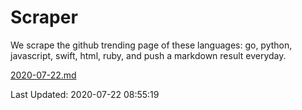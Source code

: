 # Scraper

We scrape the github trending page of these languages: go, python, javascript, swift, html, ruby, and push a markdown result everyday.

[2020-07-22.md](https://github.com/henson/Scraper/blob/master/2020-07-22.md)

Last Updated: 2020-07-22 08:55:19